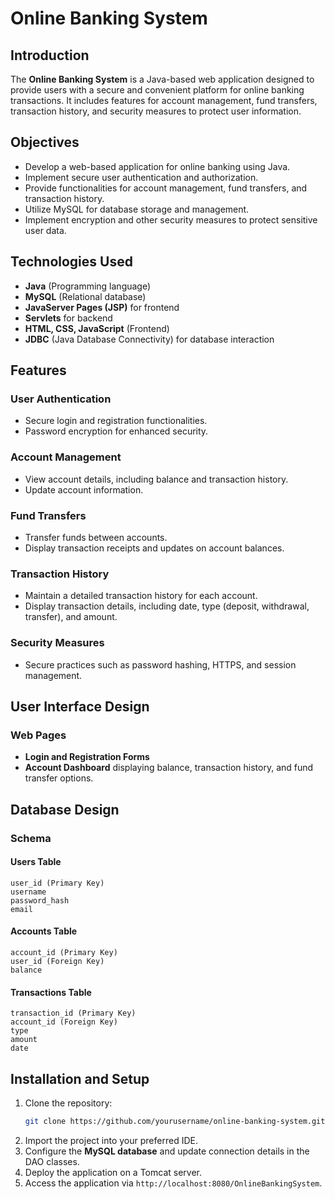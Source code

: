 # Online Banking System

## Introduction
The **Online Banking System** is a Java-based web application designed to provide users with a secure and convenient platform for online banking transactions. It includes features for account management, fund transfers, transaction history, and security measures to protect user information.

## Objectives
- Develop a web-based application for online banking using Java.
- Implement secure user authentication and authorization.
- Provide functionalities for account management, fund transfers, and transaction history.
- Utilize MySQL for database storage and management.
- Implement encryption and other security measures to protect sensitive user data.

## Technologies Used
- **Java** (Programming language)
- **MySQL** (Relational database)
- **JavaServer Pages (JSP)** for frontend
- **Servlets** for backend
- **HTML, CSS, JavaScript** (Frontend)
- **JDBC** (Java Database Connectivity) for database interaction

## Features
### User Authentication
- Secure login and registration functionalities.
- Password encryption for enhanced security.

### Account Management
- View account details, including balance and transaction history.
- Update account information.

### Fund Transfers
- Transfer funds between accounts.
- Display transaction receipts and updates on account balances.

### Transaction History
- Maintain a detailed transaction history for each account.
- Display transaction details, including date, type (deposit, withdrawal, transfer), and amount.

### Security Measures
- Secure practices such as password hashing, HTTPS, and session management.

## User Interface Design
### Web Pages
- **Login and Registration Forms**
- **Account Dashboard** displaying balance, transaction history, and fund transfer options.

## Database Design
### Schema
#### Users Table
```
user_id (Primary Key)
username
password_hash
email
```
#### Accounts Table
```
account_id (Primary Key)
user_id (Foreign Key)
balance
```
#### Transactions Table
```
transaction_id (Primary Key)
account_id (Foreign Key)
type
amount
date
```

## Installation and Setup
1. Clone the repository:
   ```sh
   git clone https://github.com/yourusername/online-banking-system.git
   ```
2. Import the project into your preferred IDE.
3. Configure the **MySQL database** and update connection details in the DAO classes.
4. Deploy the application on a Tomcat server.
5. Access the application via `http://localhost:8080/OnlineBankingSystem`.


